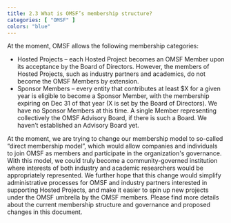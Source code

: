 ```yaml
---
title: 2.3 What is OMSF’s membership structure?
categories: [ "OMSF" ]
colors: "blue"
---
```


At the moment, OMSF allows the following membership categories:
- Hosted Projects – each Hosted Project becomes an OMSF Member upon its acceptance by the Board of Directors. However, the members of Hosted Projects, such as industry partners and academics, do not become the OMSF Members by extension. 
- Sponsor Members – every entity that contributes at least $X for a given year is eligible to become a Sponsor Member, with the membership expiring on Dec 31 of that year (X is set by the Board of Directors). We have no Sponsor Members at this time.
A single Member representing collectively the OMSF Advisory Board, if there is such a Board. We haven’t established an Advisory Board yet.

At the moment, we are trying to change our membership model to so-called “direct membership model”, which would allow companies and individuals to join OMSF as members and participate in the organization's governance. With this model, we could truly become a community-governed institution where interests of both industry and academic researchers would be appropriately represented. We further hope that this change would simplify administrative processes for OMSF and industry partners interested in supporting Hosted Projects, and make it easier to spin up new projects under the OMSF umbrella by the OMSF members. Please find more details about the current membership structure and governance and proposed changes in this document. 